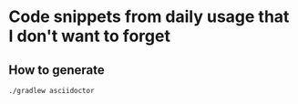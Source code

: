 # Code snippets from daily usage that I don't want to forget

## How to generate
```
./gradlew asciidoctor
```
